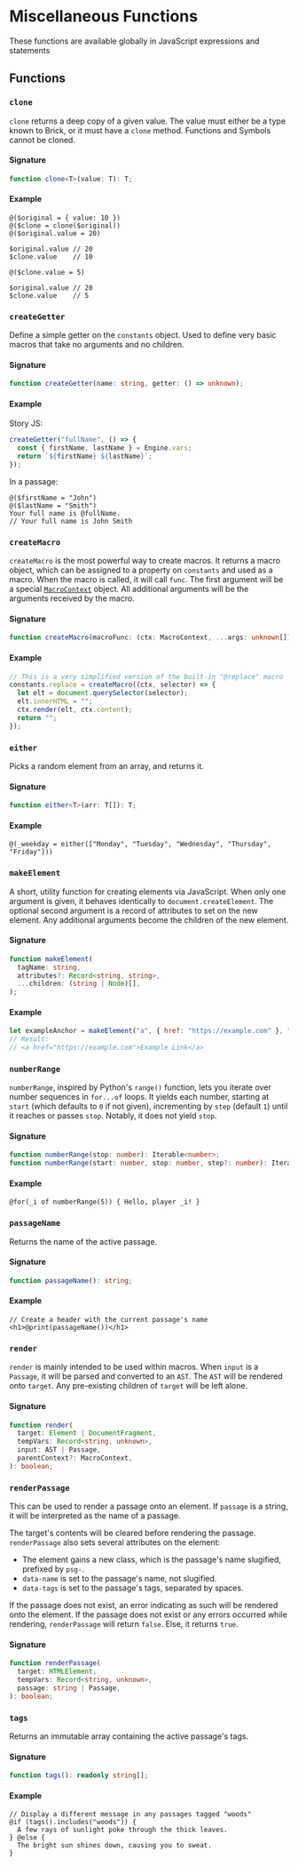 # Miscellaneous Functions

These functions are available globally in JavaScript expressions and statements

## Functions

### `clone`

`clone` returns a deep copy of a given value.
The value must either be a type known to Brick, or it must have a `clone` method.
Functions and Symbols cannot be cloned.

#### Signature

```ts
function clone<T>(value: T): T;
```

#### Example

```brick
@($original = { value: 10 })
@($clone = clone($original))
@($original.value = 20)

$original.value // 20
$clone.value    // 10

@($clone.value = 5)

$original.value // 20
$clone.value    // 5
```

### `createGetter`

Define a simple getter on the `constants` object.
Used to define very basic macros that take no arguments and no children.

#### Signature

```ts
function createGetter(name: string, getter: () => unknown);
```

#### Example

Story JS:

```js
createGetter("fullName", () => {
  const { firstName, lastName } = Engine.vars;
  return `${firstName} ${lastName}`;
});
```

In a passage:

```brick
@($firstName = "John")
@($lastName = "Smith")
Your full name is @fullName.
// Your full name is John Smith
```

### `createMacro`

`createMacro` is the most powerful way to create macros.
It returns a macro object, which can be assigned to a property on `constants` and used as a macro.
When the macro is called, it will call `func`. The first argument will be a special [`MacroContext`] object.
All additional arguments will be the arguments received by the macro.

[`MacroContext`]: ./types#macro-context

#### Signature

```ts
function createMacro(macroFunc: (ctx: MacroContext, ...args: unknown[]) => string | Node): Macro;
```

#### Example

```js
// This is a very simplified version of the built-in "@replace" macro
constants.replace = createMacro((ctx, selector) => {
  let elt = document.querySelector(selector);
  elt.innerHTML = "";
  ctx.render(elt, ctx.content);
  return "";
});
```

### `either`

Picks a random element from an array, and returns it.

#### Signature

```ts
function either<T>(arr: T[]): T;
```

#### Example

```brick
@(_weekday = either(["Monday", "Tuesday", "Wednesday", "Thursday", "Friday"]))
```

### `makeElement`

A short, utility function for creating elements via JavaScript.
When only one argument is given, it behaves identically to `document.createElement`.
The optional second argument is a record of attributes to set on the new element.
Any additional arguments become the children of the new element.

#### Signature

```ts
function makeElement(
  tagName: string,
  attributes?: Record<string, string>,
  ...children: (string | Node)[],
);
```

#### Example

```js
let exampleAnchor = makeElement("a", { href: "https://example.com" }, "Example Link");
// Result:
// <a href="https://example.com">Example Link</a>
```

### `numberRange`

`numberRange`, inspired by Python's `range()` function, lets you iterate over number sequences in `for...of` loops.
It yields each number, starting at `start` (which defaults to `0` if not given), incrementing by `step` (default `1`)
until it reaches or passes `stop`. Notably, it does not yield `stop`.

#### Signature

```ts
function numberRange(stop: number): Iterable<number>;
function numberRange(start: number, stop: number, step?: number): Iterable<number>;
```

#### Example

```brick
@for(_i of numberRange(5)) { Hello, player _i! }
```

### `passageName`

Returns the name of the active passage.

#### Signature

```ts
function passageName(): string;
```

#### Example

```brick
// Create a header with the current passage's name
<h1>@print(passageName())</h1>
```

### `render`

`render` is mainly intended to be used within macros.
When `input` is a `Passage`, it will be parsed and converted to an `AST`.
The `AST` will be rendered onto `target`.
Any pre-existing children of `target` will be left alone.

#### Signature

```ts
function render(
  target: Element | DocumentFragment,
  tempVars: Record<string, unknown>,
  input: AST | Passage,
  parentContext?: MacroContext,
): boolean;
```

### `renderPassage`

This can be used to render a passage onto an element.
If `passage` is a string, it will be interpreted as the name of a passage.

The target's contents will be cleared before rendering the passage.
`renderPassage` also sets several attributes on the element:

- The element gains a new class, which is the passage's name slugified, prefixed by `psg-`.
- `data-name` is set to the passage's name, not slugified.
- `data-tags` is set to the passage's tags, separated by spaces.

If the passage does not exist, an error indicating as such will be rendered onto the element.
If the passage does not exist or any errors occurred while rendering, `renderPassage` will return `false`.
Else, it returns `true`.

#### Signature

```ts
function renderPassage(
  target: HTMLElement,
  tempVars: Record<string, unknown>,
  passage: string | Passage,
): boolean;
```

### `tags`

Returns an immutable array containing the active passage's tags.

#### Signature

```ts
function tags(): readonly string[];
```

#### Example

```brick
// Display a different message in any passages tagged "woods"
@if (tags().includes("woods")) {
  A few rays of sunlight poke through the thick leaves.
} @else {
  The bright sun shines down, causing you to sweat.
}
```
